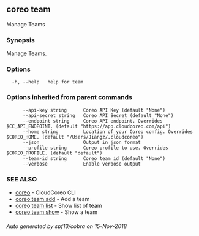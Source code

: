 ## coreo team

Manage Teams

### Synopsis

Manage Teams.

### Options

```
  -h, --help   help for team
```

### Options inherited from parent commands

```
      --api-key string      Coreo API Key (default "None")
      --api-secret string   Coreo API Secret (default "None")
      --endpoint string     Coreo API endpoint. Overrides $CC_API_ENDPOINT. (default "https://app.cloudcoreo.com/api")
      --home string         Location of your Coreo config. Overrides $COREO_HOME. (default "/Users/Jiangz/.cloudcoreo")
      --json                Output in json format
      --profile string      Coreo profile to use. Overrides $COREO_PROFILE. (default "default")
      --team-id string      Coreo team id (default "None")
      --verbose             Enable verbose output
```

### SEE ALSO

* [coreo](coreo.md)	 - CloudCoreo CLI
* [coreo team add](coreo_team_add.md)	 - Add a team
* [coreo team list](coreo_team_list.md)	 - Show list of team
* [coreo team show](coreo_team_show.md)	 - Show a team

###### Auto generated by spf13/cobra on 15-Nov-2018
